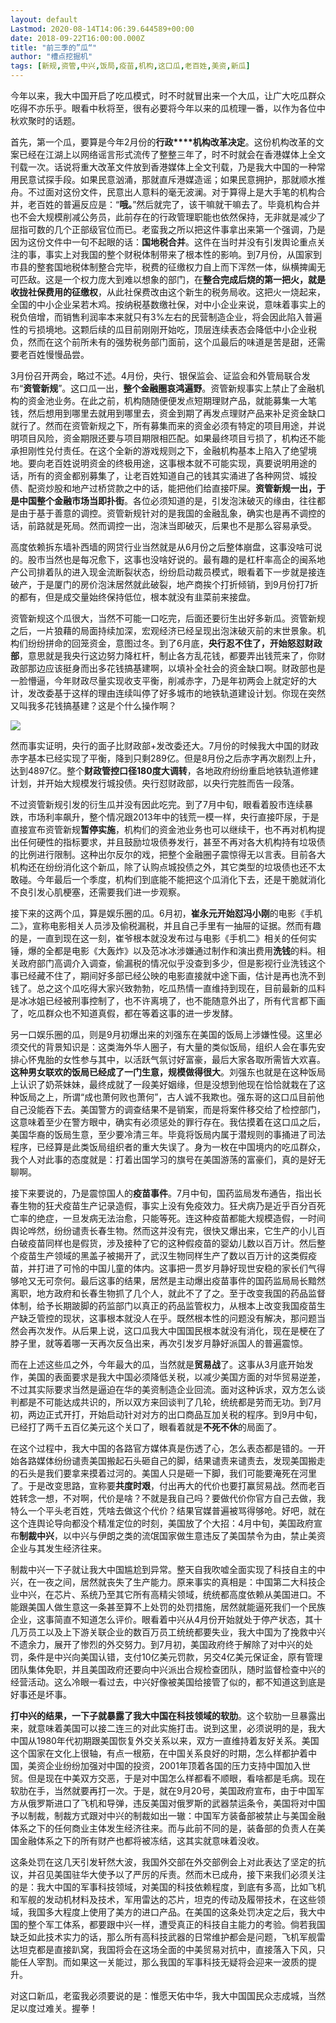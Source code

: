 ```yaml
---
layout: default
Lastmod: 2020-08-14T14:06:39.644589+00:00
date: 2018-09-22T16:00:00.000Z
title: "前三季的”瓜“"
author: "槽点挖掘机"
tags: [新规,资管,中兴,饭局,疫苗,机构,这口瓜,老百姓,美资,新瓜]
---
```


今年以来，我大中国开启了吃瓜模式，时不时就冒出来一个大瓜，让广大吃瓜群众吃得不亦乐乎。眼看中秋将至，很有必要将今年以来的瓜梳理一番，以作为各位中秋欢聚时的话题。

首先，第一个瓜，要算是今年2月份的**行政****机构改革决定**。这份机构改革的文案已经在江湖上以网络谣言形式流传了整整三年了，时不时就会在香港媒体上全文刊载一次。话说将重大改革文件放到香港媒体上全文刊载，乃是我大中国的一种常用民意试探手段。如果民意汹涌，那就直斥港媒造谣；如果民意拥护，那就顺水推舟。不过面对这份文件，民意出人意料的毫无波澜。对于算得上是大手笔的机构合并，老百姓的普遍反应是：“**哦。**”然后就完了，该干嘛就干嘛去了。毕竟机构合并也不会大规模削减公务员，此前存在的行政管理职能也依然保持，无非就是减少了屈指可数的几个正部级官位而已。老蛮我之所以把这件事拿出来第一个强调，乃是因为这份文件中一句不起眼的话：**国地税合并**。这件在当时并没有引发舆论重点关注的事，事实上对我国的整个财税体制带来了根本性的影响。到7月份，从国家到市县的整套国地税体制整合完毕，税费的征缴权力自上而下浑然一体，纵横捭阖无可匹敌。这是一个权力庞大到难以想象的部门，在**整合完成后烧的第一把火，就是收拢社保费用的征缴权**，从此社保费改由这个新生的税务局收。这把火一烧起来，全国的中小企业呆若木鸡。按纳税基数缴社保，对中小企业来说，意味着事实上的税负倍增，而销售利润率本来就只有3%左右的民营制造企业，将会因此陷入普遍性的亏损境地。这颗后续的瓜目前刚刚开始吃，顶层连续表态会降低中小企业税负，然而在这个前所未有的强势税务部门面前，这个瓜最后的味道是苦是甜，还需要老百姓慢慢品尝。

3月份召开两会，略过不述。4月份，央行、银保监会、证监会和外管局联合发布“**资管新规**”。这口瓜一出，**整个金融圈哀鸿遍野**。资管新规事实上禁止了金融机构的资金池业务。在此之前，机构随随便便发点短期理财产品，就能募集一大笔钱，然后想用到哪里去就用到哪里去，资金到期了再发点理财产品来补足资金缺口就行了。然而在资管新规之下，所有募集而来的资金必须有特定的项目用途，并说明项目风险，资金期限还要与项目期限相匹配。如果最终项目亏损了，机构还不能承担刚性兑付责任。在这个全新的游戏规则之下，金融机构基本上陷入了绝望境地。要向老百姓说明资金的终极用途，这事根本就不可能实现，真要说明用途的话，所有的资金都别募集了，让老百姓知道自己的钱其实涌进了各种网贷、城投债、配资炒股和地产过桥贷款之中的话，能把他们给直接吓屎。**资管新规一出，于是中国整个金融市场当即扑街**。各位必须知道的是，引发泡沫破灭的缘由，往往都是由于基于善意的调控。资管新规针对的是我国的金融乱象，确实也是再不调控的话，前路就是死局。然而调控一出，泡沫当即破灭，后果也不是那么容易承受。

高度依赖拆东墙补西墙的网贷行业当然就是从6月份之后整体崩盘，这事没啥可说的。股市当然也是每况愈下，这事也没啥好说的。最有趣的是杠杆率高企的闽系地产公司排着队的进入现金流断裂状态，纷纷启动裁员模式，眼看着下一步就是接连破产，于是厦门的房价泡沫居然就此破裂，地产商挨个打折倾销，到9月份打7折的都有，但是成交量始终保持低位，根本就没有韭菜前来接盘。

资管新规这个瓜很大，当然不可能一口吃完，后面还要衍生出好多新瓜。资管新规之后，一片狼藉的局面持续加深，宏观经济已经呈现出泡沫破灭前的末世景象。机构们纷纷拼命的回笼资金，意图过冬。到了6月底，**央行忍不住了，开始怒怼财政部**，意思就是我央行这边努力降杠杆，制止各方乱花钱，都要弄出钱荒来了，你财政部那边应该挺身而出多花钱搞基建啊，以填补全社会的资金缺口啊。财政部也是一脸懵逼，今年财政尽量实现收支平衡，削减赤字，乃是年初两会上就定好的大计，发改委基于这样的理由连续叫停了好多城市的地铁轨道建设计划。你现在突然又叫我多花钱搞基建？这是个什么操作啊？

![](https://images.weserv.nl/?url=https%3A//mmbiz.qpic.cn/mmbiz_jpg/ny7V6qcccdudelzg14b3ADlA1BAVTic6vMeuw0MiatBTb3Ze8kkSl478ribiaWrnGwReL8ia8177icxfA4icVFWqFXiaMQ/640%3Fwx_fmt%3Djpeg)

然而事实证明，央行的面子比财政部+发改委还大。7月份的时候我大中国的财政赤字基本已经实现了平衡，降到只剩289亿。但是8月份之后赤字再次剧烈上升，达到4897亿。整个**财政管控口径180度大调转**，各地政府纷纷重启地铁轨道修建计划，并开始大规模发行城投债。央行怼财政部，以央行完胜而告一段落。

不过资管新规引发的衍生瓜并没有因此吃完。到了7月中旬，眼看着股市连续暴跌，市场利率飙升，整个情况跟2013年中的钱荒一模一样，央行直接吓尿，于是直接宣布资管新规**暂停实施**，机构们的资金池业务也可以继续干，也不再对机构提出任何硬性的指标要求，并且鼓励垃圾债券发行，甚至不再对各大机构持有垃圾债的比例进行限制。这种出尔反尔的戏，把整个金融圈子震惊得无以言表。目前各大机构还在纷纷消化这个新瓜，除了认购点城投债之外，其它类型的垃圾债也还不太敢碰。今年最后一个季度，机构们到底能不能把这个瓜消化下去，还是干脆就消化不良引发心肌梗塞，还需要我们进一步观察。

接下来的这两个瓜，算是娱乐圈的瓜。6月初，**崔永元开始怼冯小刚**的电影《手机二》，宣称电影相关人员涉及偷税漏税，并且自己手里有一抽屉的证据。然而有趣的是，一直到现在这一刻，崔爷根本就没发布过与电影《手机二》相关的任何实锤，爆的全都是电影《大轰炸》以及范冰冰涉嫌通过制作和演出费用**洗钱**的料。相关政府部门高调介入调查，偷漏税的情况似乎没查到多少，但是影视行业洗钱这个事已经藏不住了，期间好多部已经公映的电影直接就中途下画，估计是再也洗不到钱了。总之这个瓜吃得大家兴致勃勃，吃瓜热情一直维持到现在，目前最新的瓜料是冰冰姐已经被刑事控制了，也不许离境了，也不能随意外出了，所有代言都下画了，吃瓜群众也不知道真假，都在等着这事的进一步发酵。

另一口娱乐圈的瓜，则是9月初爆出来的刘强东在美国的饭局上涉嫌性侵。这里必须交代的背景知识是：这类海外华人圈子，有大量的类似饭局，组织人会在事先安排心怀鬼胎的女性参与其中，以活跃气氛讨好富豪，最后大家各取所需皆大欢喜。**这种男女联欢的饭局已经成了一门生意，规模做得很大**。刘强东也就是在这种饭局上认识了奶茶妹妹，最终成就了一段美好姻缘，但是没想到他现在恰恰就栽在了这种饭局之上，所谓“成也萧何败也萧何”，古人诚不我欺也。强东哥的这口瓜目前他自己没能吞下去。美国警方的调查结果不是销案，而是将案件移交给了检控部门，这意味着至少在警方眼中，确实有必须惩处的罪行存在。我估摸着在这口瓜之后，美国华裔的饭局生意，至少要冷清三年。毕竟将饭局内属于潜规则的事捅进了司法程序，已经算是此类饭局组织者的重大失误了。身为一枚在中国境内的吃瓜群众，我个人对此事的态度就是：打着出国学习的旗号在美国游荡的富豪们，真的是好无聊啊。

接下来要说的，乃是震惊国人的**疫苗事件**。7月中旬，国药监局发布通告，指出长春生物的狂犬疫苗生产记录造假，事实上没有免疫效力。狂犬病乃是近乎百分百死亡率的绝症，一旦发病无法治愈，只能等死。连这种疫苗都能大规模造假，一时间舆论哗然，纷纷谴责长春生物。然而这并没有完，很快又爆出来，它生产的小儿百白破疫苗同样也是假货，涉及接种了它的这种假疫苗的婴幼儿数以百万计。然后整个疫苗生产领域的黑盖子被揭开了，武汉生物同样生产了数以百万计的这类假疫苗，并打进了可怜的中国儿童的体内。这事把一贯岁月静好现世安稳的家长们气得够呛又无可奈何。最后这事的结果，居然是主动爆出疫苗事件的国药监局局长黯然离职，地方政府和长春生物抓了几个人，就此不了了之。至于改变我国的药品监督体制，给予长期跛脚的药监部门以真正的药品监管权力，从根本上改变我国疫苗生产缺乏管控的现状，这事根本就没人在乎。既然根本性的问题没有解决，那问题当然会再次发作。从后果上说，这口瓜我大中国国民根本就没有消化，现在是梗在了脖子里，就等着哪一天再次反刍出来，再次引发岁月静好派国人的普遍震惊。

而在上述这些瓜之外，今年最大的瓜，当然就是**贸易战**了。这事从3月底开始发作，美国的表面要求是我大中国必须降低关税，以减少美国方面的对华贸易逆差，不过其实际要求当然是逼迫在华的美资制造企业回流。面对这种诉求，双方怎么谈判都是不可能达成共识的，所以双方来回谈判了几轮，统统都是劳而无功。到7月初，两边正式开打，开始启动针对对方的出口商品互加关税的程序。到9月中旬，已经打了两千五百亿美元这个关口了，眼看着就是**不死不休**的局面了。

在这个过程中，我大中国的各路官方媒体真是伤透了心，怎么表态都是错的。一开始各路媒体纷纷谴责美国搬起石头砸自己的脚，结果谴责来谴责去，发现美国搬走的石头是我们要拿来摸着过河的。美国人只是砸一下脚，我们可能要淹死在河里了。于是改变思路，宣称要**共度时艰**，付出再大的代价也要打赢贸易战。然而老百姓转念一想，不对啊，代价是啥？不就是我自己吗？要做代价你官方自己去做，我特么一个平头老百姓，凭啥去做这个代价？结果官媒普遍被骂得够呛。好吧，就在这个连舆论导向都没个精准定位的时刻，美国放了个大招：4月中旬，美国政府宣布**制裁中兴**，以中兴与伊朗之类的流氓国家做生意违反了美国禁令为由，禁止美资企业与其发生经济往来。

制裁中兴一下子就让我大中国尴尬到异常。整天自我吹嘘全面实现了科技自主的中兴，在一夜之间，居然就丧失了生产能力。原来事实的真相是：中国第二大科技企业中兴，在芯片、系统乃至其它所有高精尖领域，统统都高度依赖从美国进口。不能跟美国人做生意这一条甚至算不上处罚的处罚措施，居然就能逼死我们一个民族企业，这事简直不知道怎么评价。眼看着中兴从4月份开始就处于停产状态，其十几万员工以及上下游关联企业的数百万员工统统都要失业，我大中国为了挽救中兴不遗余力，展开了惨烈的外交努力。到7月初，美国政府终于解除了对中兴的处罚，条件是中兴向美国认错，支付10亿美元罚款，另交4亿美元保证金，原有管理团队集体免职，并且美国政府还要向中兴派出合规检查团队，随时监督检查中兴的经营活动。这么冷眼一看过去，中兴好像被美国给接管了似的，都不知道这到底是好事还是坏事。

**打中兴的结果，一下子就暴露了我大中国在科技领域的软肋**。这个软肋一旦暴露出来，就意味着美国可以接二连三的对此实施打击。说到这里，必须说明的是，我大中国从1980年代初期跟美国恢复外交关系以来，双方一直维持着友好关系。美国这个国家在文化上很轴，有点一根筋，在中国关系良好的时期，怎么样都护着中国，美资企业纷纷加强对中国的投资，2001年顶着各国的压力支持中国加入世贸。但是现在中美双方交恶，于是对中国怎么样都看不顺眼，看啥都是毛病。现在软肋在手，当然就要再打一次。于是，就在9月20号，美国政府宣布，由于中国军方从俄罗斯进口了飞机和导弹，违反美国对俄罗斯的武器禁运条令，美国将对中国予以制裁，制裁方式跟对中兴的制裁如出一辙：中国军方装备部被禁止与美国金融体系之下的任何商业主体发生经济往来。而与此前不同的是，装备部的负责人在美国金融体系之下的所有财产也都将被冻结，这其实就意味着没收。

这条处罚在这几天引发轩然大波，我国外交部在外交部例会上对此表达了坚定的抗议，并召见美国驻华大使予以了严厉的斥责。然而木已成舟，接下来我们必须关注的是：我大中国的军事科技领域，对美国的科技依赖程度，到底有多高，比如飞机和军舰的发动机材料及技术，军用雷达的芯片，坦克的传动及履带技术，在这些领域，我国多大程度上使用了美方的进口产品。在美国的这条处罚决定之后，我大中国的整个军工体系，都要跟中兴一样，遭受真正的科技自主能力的考验。倘若我国缺乏如此技术实力的话，那么所有高科技武器的日常维护都会是问题，飞机军舰雷达坦克都是直接趴窝，我国将会在这场全面的中美贸易对抗中，直接落入下风，只能任人宰割。而如果这一关能过，那么我国的军事科技无疑将会迎来一波质的提升。

对这口新瓜，老蛮我必须要说的是：惟愿天佑中华，我大中国国民众志成城，当然足以度过难关。握拳！
